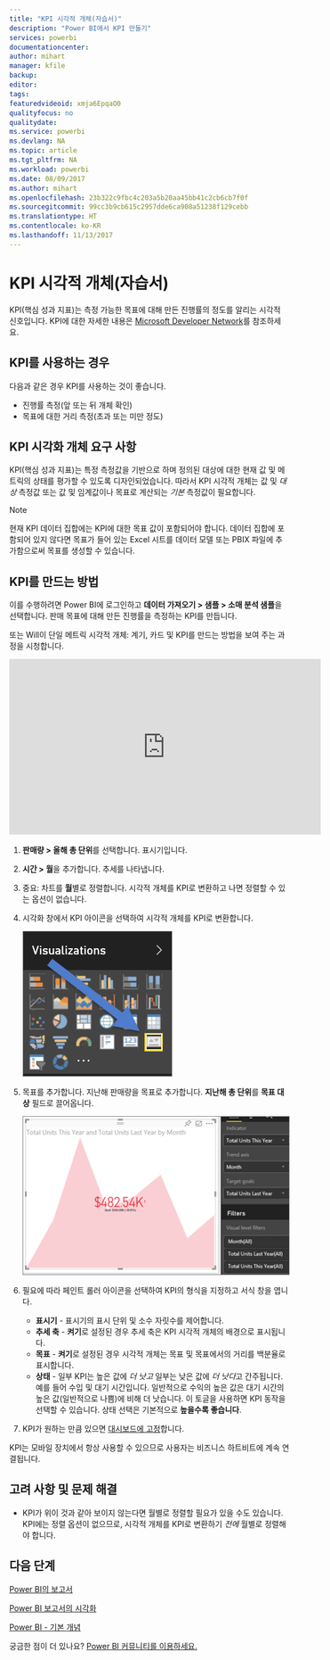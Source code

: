 ```yaml
---
title: "KPI 시각적 개체(자습서)"
description: "Power BI에서 KPI 만들기"
services: powerbi
documentationcenter: 
author: mihart
manager: kfile
backup: 
editor: 
tags: 
featuredvideoid: xmja6EpqaO0
qualityfocus: no
qualitydate: 
ms.service: powerbi
ms.devlang: NA
ms.topic: article
ms.tgt_pltfrm: NA
ms.workload: powerbi
ms.date: 08/09/2017
ms.author: mihart
ms.openlocfilehash: 23b322c9fbc4c203a5b20aa45bb41c2cb6cb7f0f
ms.sourcegitcommit: 99cc3b9cb615c2957dde6ca908a51238f129cebb
ms.translationtype: HT
ms.contentlocale: ko-KR
ms.lasthandoff: 11/13/2017
---
```

# <a name="kpi-visuals-tutorial"></a>KPI 시각적 개체(자습서)
KPI(핵심 성과 지표)는 측정 가능한 목표에 대해 만든 진행률의 정도를 알리는 시각적 신호입니다. KPI에 대한 자세한 내용은 [Microsoft Developer Network](https://msdn.microsoft.com/library/hh272050)를 참조하세요.

## <a name="when-to-use-a-kpi"></a>KPI를 사용하는 경우
다음과 같은 경우 KPI를 사용하는 것이 좋습니다.

* 진행률 측정(앞 또는 뒤 개체 확인)
* 목표에 대한 거리 측정(초과 또는 미만 정도)   

## <a name="kpi-visual-requirements"></a>KPI 시각화 개체 요구 사항
KPI(핵심 성과 지표)는 특정 측정값을 기반으로 하며 정의된 대상에 대한 현재 값 및 메트릭의 상태를 평가할 수 있도록 디자인되었습니다. 따라서 KPI 시각적 개체는 값 및 *대상* 측정값 또는 값 및 임계값이나 목표로 계산되는 *기본* 측정값이 필요합니다.

> [!NOTE]
> 현재 KPI 데이터 집합에는 KPI에 대한 목표 값이 포함되어야 합니다. 데이터 집합에 포함되어 있지 않다면 목표가 들어 있는 Excel 시트를 데이터 모델 또는 PBIX 파일에 추가함으로써 목표를 생성할 수 있습니다.
> 
> 

## <a name="how-to-create-a-kpi"></a>KPI를 만드는 방법
이를 수행하려면 Power BI에 로그인하고 **데이터 가져오기 > 샘플 > 소매 분석 샘플**을 선택합니다. 판매 목표에 대해 만든 진행률을 측정하는 KPI를 만듭니다.

또는 Will이 단일 메트릭 시각적 개체: 계기, 카드 및 KPI를 만드는 방법을 보여 주는 과정을 시청합니다.

<iframe width="560" height="315" src="https://www.youtube.com/embed/xmja6EpqaO0?list=PL1N57mwBHtN0JFoKSR0n-tBkUJHeMP2cP" frameborder="0" allowfullscreen></iframe>

1. **판매량 > 올해 총 단위**를 선택합니다.  표시기입니다.
2. **시간 > 월**을 추가합니다.  추세를 나타냅니다.
3. 중요: 차트를 **월**별로 정렬합니다. 시각적 개체를 KPI로 변환하고 나면 정렬할 수 있는 옵션이 없습니다.
4. 시각화 창에서 KPI 아이콘을 선택하여 시각적 개체를 KPI로 변환합니다.
   
    ![](media/power-bi-visualization-kpi/power-bi-kpi-icon.png)
5. 목표를 추가합니다. 지난해 판매량을 목표로 추가합니다. **지난해 총 단위**를 **목표 대상** 필드로 끌어옵니다.
   
    ![](media/power-bi-visualization-kpi/power-bi-kpi.png)
6. 필요에 따라 페인트 롤러 아이콘을 선택하여 KPI의 형식을 지정하고 서식 창을 엽니다.
   
   * **표시기** - 표시기의 표시 단위 및 소수 자릿수를 제어합니다.
   * **추세 축** - **켜기**로 설정된 경우 추세 축은 KPI 시각적 개체의 배경으로 표시됩니다.  
   * **목표** - **켜기**로 설정된 경우 시각적 개체는 목표 및 목표에서의 거리를 백분율로 표시합니다.
   * **상태** - 일부 KPI는 높은 값에 *더 낫고* 일부는 낮은 값에 *더 낫다*고 간주됩니다. 예를 들어 수입 및 대기 시간입니다. 일반적으로 수익의 높은 값은 대기 시간의 높은 값(일반적으로 나쁨)에 비해 더 낫습니다. 이 토글을 사용하면 KPI 동작을 선택할 수 있습니다. 상태 선택은 기본적으로 **높을수록 좋습니다**.
7. KPI가 원하는 만큼 있으면 [대시보드에 고정](service-dashboard-pin-tile-from-report.md)합니다.

KPI는 모바일 장치에서 항상 사용할 수 있으므로 사용자는 비즈니스 하트비트에 계속 연결됩니다.

## <a name="considerations-and-troubleshooting"></a>고려 사항 및 문제 해결
* KPI가 위이 것과 같아 보이지 않는다면 월별로 정렬할 필요가 있을 수도 있습니다. KPI에는 정렬 옵션이 없으므로, 시각적 개체를 KPI로 변환하기 *전에* 월별로 정렬해야 합니다.

## <a name="next-steps"></a>다음 단계
[Power BI의 보고서](service-reports.md)

[Power BI 보고서의 시각화](power-bi-report-visualizations.md)

[Power BI - 기본 개념](service-basic-concepts.md)

궁금한 점이 더 있나요? [Power BI 커뮤니티를 이용하세요.](http://community.powerbi.com/)

